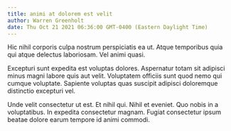 ```yaml
---
title: animi at dolorem est velit
author: Warren Greenholt
date: Thu Oct 21 2021 06:36:00 GMT-0400 (Eastern Daylight Time)
---
```

Hic nihil corporis culpa nostrum perspiciatis ea ut. Atque temporibus quia qui atque delectus laboriosam. Vel animi quasi.

 Excepturi sunt expedita est voluptas dolores. Aspernatur totam sit adipisci minus magni labore quis aut velit. Voluptatem officiis sunt quod nemo qui cumque voluptate. Sapiente voluptas quas suscipit adipisci doloremque distinctio excepturi vel.

 Unde velit consectetur ut est. Et nihil qui. Nihil et eveniet. Quo nobis in a voluptatibus. In expedita consectetur magnam. Fugiat consectetur ipsum beatae dolore earum tempore id animi commodi.